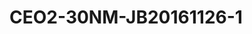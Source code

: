# CEO2-30NM-JB20161126-1
<a name="material" />
<script type="application/ld+json">

  {
    "@context": "https://schema.org/",
    "@type": "ChemicalSubstance",
    "http://purl.org/dc/terms/conformsTo":
      {
        "@type": "CreativeWork",
        "@id": "https://bioschemas.org/profiles/ChemicalSubstance/0.4-RELEASE/"
      },
    "@id": "https://egonw.github.io/nanowiki/nanowiki497.html#material",
    "name": "CEO2-30NM-JB20161126-1",
    "sameAs: "http://127.0.0.1/mediawiki/index.php/Special:URIResolver/CEO2-2D30NM-2DJB20161126-2D1"
  }
</script>

